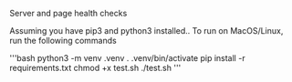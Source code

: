 Server and page health checks

Assuming you have pip3 and python3 installed..
To run on MacOS/Linux, run the following commands

'''bash
python3 -m venv .venv
. .venv/bin/activate
pip install -r requirements.txt
chmod +x test.sh
./test.sh
'''
